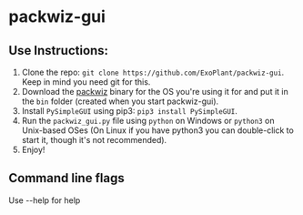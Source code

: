 # packwiz-gui


## Use Instructions:

1. Clone the repo: `git clone https://github.com/ExoPlant/packwiz-gui`. Keep in mind you need git for this.
2. Download the [packwiz](https://github.com/comp500/packwiz/) binary for the OS you're using it for and put it 
in the `bin` folder (created when you start packwiz-gui).
3. Install `PySimpleGUI` using pip3: `pip3 install PySimpleGUI`.
4. Run the `packwiz_gui.py` file using `python` on Windows or `python3` on Unix-based OSes (On Linux if you have 
python3 you can double-click to start it, though it's not recommended).
5. Enjoy!

## Command line flags

Use --help for help
